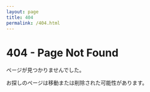 ```yaml
---
layout: page 
title: 404
permalink: /404.html
---
```


# 404 - Page Not Found

ページが見つかりませんでした。

お探しのページは移動または削除された可能性があります。

<!-- 検索バーで目的のページを探すことができます。 -->

